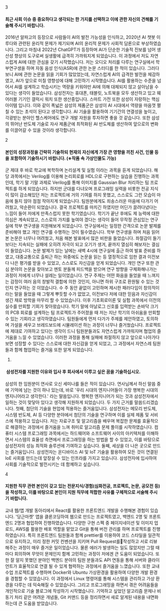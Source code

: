 3
#### 최근 사회 이슈 중 중요하다고 생각되는 한 가지를 선택하고 이에 관한 자신의 견해를 기술해 주시기 바랍니다.

2016년 알파고의 등장으로 사람들이 AI의 발전 가능성을 인식하고, 2020년 AI 챗봇 이루다와 관련된 윤리적 문제가 제기되며 AI의 윤리적 문제가 사회적 담론으로 부상하였습니다. 그리고 마침내 2022년 ChatGPT가 등장하며 AI가 단순한 기술적 진보를 넘어 생산성 향상의 도구로써 실생활에 급격히 가까워지게 되었습니다. 이 과정에서 저도 자연스럽게 AI에 대한 관심을 갖기 시작했습니다. 
저는 오디오 처리를 다루는 연구실에서 학부연구생을 하며 자동 음성 인식(ASR)에 관한 논문 스터디를 한 적이 있습니다. 그러다보니 AI에 관한 논문을 읽을 기회가 많았었는데, 자연스럽게 AI의 급격한 발전을 체감하였고, AI가 앞으로 미칠 영향성에 대해 고민하기 시작했습니다.
AI를 활용하는 수준을 넘어서 AI를 설계하고 학습시키는 역량을 키워야만 AI에 의해 대체되지 않고 살아남을 수 있다는 생각이 들었습니다. 
삼성전자는 휴대폰, 태블릿, 노트북을 모두 생산하고 있고 웨어러블 기기인 갤럭시 워치 또한 생산중입니다. 스마트 가전 또한 삼성이 자랑하는 핵심 아이템 입니다. 이와 같이 폭넓은 삼성의 제품군은 삼성이 AI 시대에서 역량을 마음껏 펼칠 수 있는 초석이 된다고 생각합니다. AI 기술을 활용하여 기기간의 연결성을 높이고, 각광받는 분야인 헬스케어에도 연구 개발 자원을 투자하면 좋을 것 같습니다. 또한 삼성의 뛰어난 반도체 기술로 자사 제품군에 최적화된 AI 반도체를 생산하여 앞으로의 변화를 이끌어갈 수 있을 것이라 생각합니다.

2
#### 본인의 성장과정을 간략히 기술하되 현재의 자신에게 가장 큰 영향을 끼친 사건, 인물 등을 포함하여 기술하시기 바랍니다. (※작품 속 가상인물도 가능)

군 제대 후 바로 학교에 복학하며 논리설계 및 실험 이라는 과목을 듣게 되었습니다. 해당 과목에서는 Verilog를 이용해 논리회로를 HDL으로 구현하는 실습을 진행하는 과목인데, 학기 말 기말 과제로 Verilog를 통해 이미지를 Gaussian Blur 처리하는 팀 프로젝트를 하게 되었습니다. 하지만 군대를 다녀오며 프로그래밍 실력을 비롯한 전공 지식이 많이 감소해있던 저는 프로젝트에 거의 기여를 하지 못했고, 스스로도 그런 모습이 마음에 들지 않아 점점 작아지게 되었습니다. 팀원분에게도 죄송스러운 마음에 다가기 어려웠고, 악순환이 되었습니다. 결국 프로젝트를 마치긴 하였지만 어딘가 끌려다녔다는 느낌이 들어 저에게 만족스럽지 못한 학기였습니다. 
학기가 끝난 후에도 제 능력에 대한 의심은 계속되었고, 스스로의 가치를 높여야 겠다는 생각이 들어 무작정 관심있는 연구실에 학부 연구생을 지원해보게 되었습니다. 연구실에서는 일정한 간격으로 논문 발제를 준비해야 했고 개인 연구를 수행하는 것이 필수였습니다. 학부 연구생을 하며 처음 읽어본 논문은 너무나 어려웠고, 처음 해본 발표에서 많은 비판을 들었습니다. 좌절감이 들기 보다는 지속되는 실패에 오히려 자극이 되고 오기가 생겨, 끝까지 열심히 해보자는 결심이 들었습니다. 논문 발제가 있는 날에는 새벽 4시에 연구실에 출근 하여 발표 준비를 하였고, 대중교통으로 출퇴근 하는 와중에도 논문을 읽는 등 열정적으로 임한 결과 이전보다 나은 평가를 받을 수 있었고, 스스로도 자신감을 얻게 되었습니다. 
개인 연구 또한 관심 분야의 논문을 찾아보고 멘토 분들께 피드백을 받으며 연구 방향을 구체화해나가는 과정이 저에게 너무나 설레는 일이었습니다. 연구 주제는 어떤 화음을 들었을 때 느껴지는 감정이 여러 음의 창발적 결합에 의한 것인지, 아니면 하위 구조로 환원될 수 있는 것인지 연구하는 것 이었습니다. 수 주 동안 끝없이 고민하며 제시한 패러다임이 창의적이라는 말을 들었을 때 그렇게 뿌듯할 수가 없었고, 이전보다 저에 대한 믿음과 자신감이 생긴 채로 방학을 마무리 할 수 있었습니다. 이후 기초회로이론 및 실험 과목에서 이전의 실수를 만회할 기회가 찾아왔습니다. 학기 말에 아날로그 신호를 입력받는 손바닥 크기의 PCB 회로를 설계하는 팀 프로젝트가 주어졌을 때 저는 지난 학기의 아쉬움을 만회할 수 있는 기회라고 생각하였습니다. 팀원들에게 먼저 다가가 주제를 제안하였고, 토의하며 가설을 세우고 브레드보드에 시뮬레이션 하는 과정이 너무나 즐거웠습니다. 프로젝트에 제대로 기여하고 있다는 생각이 드니 팀원분들과도 자연스럽게 가까워지며 협업의 즐거움을 느낄 수 있었습니다.
이러한 과정을 통해 실패에 좌절하지 않고 앞으로 나아가다 보면 성장할 수 있다는 스스로에 대한 자신감을 얻게 되었고, 그 과정에서 자연스레 팀원들과 함께 협업하는 즐거움 또한 알게 되었습니다.




1.
####  삼성전자를 지원한 이유와 입사 후 회사에서 이루고 싶은 꿈을 기술하십시오.

삼성의 한 임원분이 연사로 오신 세미나를 들은 적이 있습니다. 연사님께서 하신 말씀 중에 기억에 남는 것이 하나 있는데, 바로 '우리 시대의 엔지니어들이 가장 행복한 시대의 엔지니어라고 생각한다.' 라는 말씀입니다. 행복한 엔지니어가 되는 것과 삼성전자에서 일하는 것이 맞닿아 있다고 생각해 지원하게 되었습니다. 두 가지 근거를 말씀드리겠습니다.
첫째, 첨단의 기술을 현업에 적용하는 즐거움입니다. 삼성전자는 메모리 반도체, 시스템 반도체, AI 등 다양한 분야에서 첨단의 기술을 연구하며 이를 실제 제품 및 서비스에 적용하고 있습니다. 저는 자료구조 및 알고리즘을 배우며 복잡한 문제를 효율적으로 해결하는 과정에서 즐거움을 느껴 취미로 알고리즘 문제 풀이를 시작하였습니다. 컴퓨터 시스템 프로그래밍 과목에서는 하드웨어와 소프트웨어 사이의 아키텍처를 이해하면서 시스템의 효율성 측면에서 프로그래밍을 하는 방법을 할 수 있었고, 이를 바탕으로 삼성전자의 성능 최적화 솔루션에 기여하고 싶습니다. 
둘째, 세상을 더 나은 곳으로 만드는 즐거움입니다. 삼성전자는 온디바이스 AI 및 IoT 기술을 활용하여 모든 것이 연결된 IoE 사회를 만드는데 앞장설 수 있는 인프라를 가지고 있습니다. 삼성전자에 입사하여 사회를 기술적으로 발전시키는 데 함께하고 싶습니다.



4
#### 지원한 직무 관련 본인이 갖고 있는 전문지식/경험(심화전공, 프로젝트, 논문, 공모전 등)을 작성하고, 이를 바탕으로 본인이 지원 직무에 적합한 사유를 구체적으로 서술해 주시기 바랍니다.

교내 웹/앱 개발 동아리에서 React를 활용한 프론트엔드 개발을 수행해본 경험이 있습니다. '당근마켓' 앱을 클론코딩하여 웹으로 만드는 프로젝트였고, 백엔드 2명 및 프론트엔드 2명과 협업하여 진행하였습니다. 다양한 구현 스펙 중 페이지네이션 및 이미지 업로드, AWS를 활용한 배포 역할을 맡았고 Git을 통해 버전 관리를 하며 프로젝트를 진행하였습니다. 특히 프론트엔드 팀원들과 함께 prettier를 이용하여 코드 스타일을 일관적으로 유지하고, 미리 정한 커밋 컨벤션을 지키며 Pull Request를작성하고 서로 리뷰해주는 과정이 매우 즐거운 일이었습니다. 물론 에러가 발생하는 일도 많았지만 그럴 때 마다 회의하며 무엇이 문제인지 함께 고민하는 과정이 저에겐 큰 도움이 되었습니다.  또한 잘 알지 못했던 분야인 백엔드 분야의 팀원 분들과도 API 연동을 통해 서버와 클라이언트가 효율적으로 연결 될 수 있게 협력하는 과정에서 즐거움을 느꼈습니다.
또한 교내 수업 프로젝트를 수행하며 Docker와 Ubuntu 가상환경을 활용하여 다양한 개발 환경을 경험할 수 있었습니다. 이 과정에서 Linux 명령어를 통해 시스템을 관리하고 가상 환경을 다루는 데 익숙해질 수 있었습니다. 그리고 프로그래밍을 하면서 겪은 어려움들을 개인적으로 기술 블로그에 작성하기 시작했습니다. 기억하고 싶었던 알고리즘 문제나 비동기 처리 같은 어려운 개념들, Git 커맨드 등을 정리하면서 새로 알게된 내용을 내면화하는데 큰 도움을 받았습니다.
